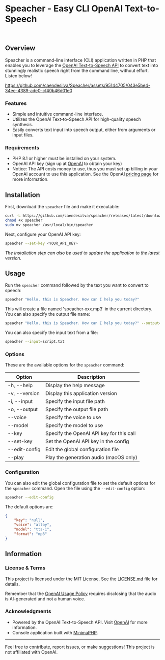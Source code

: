 # Speacher - Easy CLI OpenAI Text-to-Speech

<div>
<a href="https://github.com/caendesilva/Speacher"><img src="https://img.shields.io/badge/GitHub-Source_Code-blue" style="display: inline;" alt=""></a>  
<img src="https://img.shields.io/badge/php-8.1-blue" style="display: inline;" alt="">
<img src="https://img.shields.io/github/license/caendesilva/speacher" style="display: inline;" alt="">
<img src="https://img.shields.io/github/downloads/caendesilva/speacher/total.svg" style="display: inline;" alt="">
</div>

## Overview

Speacher is a command-line interface (CLI) application written in PHP that enables you to leverage the 
[OpenAI Text-to-Speech API](https://platform.openai.com/docs/guides/text-to-speech) to convert text
into stunningly realistic speech right from the command line, without effort. Listen below!

https://github.com/caendesilva/Speacher/assets/95144705/043e5be4-34ee-4389-ade0-cf40b46d01e0


### Features

- Simple and intuitive command-line interface.
- Utilizes the OpenAI Text-to-Speech API for high-quality speech synthesis.
- Easily converts text input into speech output, either from arguments or input files.

### Requirements

- PHP 8.1 or higher must be installed on your system.
- OpenAI API key (sign up at [OpenAI](https://platform.openai.com/signup) to obtain your key)
- Notice: The API costs money to use, thus you must set up billing in your OpenAI account to use this application. 
  See the OpenAI [pricing page](https://openai.com/pricing#audio-models) for more information.

## Installation

First, download the `speacher` file and make it executable:

```bash
curl -L https://github.com/caendesilva/speacher/releases/latest/download/speacher -o speacher
chmod +x speacher
sudo mv speacher /usr/local/bin/speacher
```

Next, configure your OpenAI API key:

```bash
speacher --set-key <YOUR_API_KEY>
```

_The installation step can also be used to update the application to the latest version._

## Usage

Run the `speacher` command followed by the text you want to convert to speech:

```bash
speacher "Hello, this is Speacher. How can I help you today?"
```

This will create a file named 'speacher-xxx.mp3' in the current directory. You can also specify the output file name:
    
```bash
speacher "Hello, this is Speacher. How can I help you today?" --output=speech.mp3
```

You can also specify the input text from a file:

```bash
speacher --input=script.txt
```

### Options

These are the available options for the `speacher` command:

| Option        | Description                              |
|---------------|------------------------------------------|
| -h, --help    | Display the help message                 |
| -v, --version | Display this application version         |
| -i, --input   | Specify the input file path              |
| -o, --output  | Specify the output file path             |
| --voice       | Specify the voice to use                 |
| --model       | Specify the model to use                 |
| --key         | Specify the OpenAI API key for this call |
| --set-key     | Set the OpenAI API key in the config     |
| --edit-config | Edit the global configuration file       |
| --play        | Play the generation audio (macOS only)   |

### Configuration

You can also edit the global configuration file to set the default options for the `speacher` command. Open the file using the `--edit-config` option:

```bash
speacher --edit-config
```

The default options are:

```json
{
    "key": "null",
    "voice": "alloy",
    "model": "tts-1",
    "format": "mp3"
}
```

## Information

### License & Terms

This project is licensed under the MIT License. See the [LICENSE.md](LICENSE.md) file for details.

Remember that the [OpenAI Usage Policy](https://openai.com/policies/usage-policies) requires disclosing that the audio is AI-generated and not a human voice.

### Acknowledgments

- Powered by the OpenAI Text-to-Speech API. Visit [OpenAI](https://www.openai.com/) for more information.
- Console application built with [MinimaPHP](https://git.desilva.se/MinimaPHP/).

---

Feel free to contribute, report issues, or make suggestions! This project is not affiliated with OpenAI.

